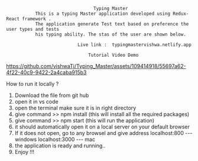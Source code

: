                                      Typing Master
               This is a typing Master application developed using Redux-React framework . 
               The application generate Test text based on preference the user types and tests
               his typing ability. The stas of the user are shown below.
                                   
                               Live link :  typingmastervishwa.netlify.app    
                                   
                                   Tutorial Video Demo




https://github.com/vishwaTj/Typing_Master/assets/109414918/55697a62-4f22-40c9-9422-2a4caba915b3





 How to run it locally ?
1) Download the file from git hub 
2) open it in vs code
3) open the terminal make sure it is in right directory
4) give command >> npm install  (this will install all the required packages)
5) give command >> npm start (this will run the application)
6) it should automatically open it on a local server on your default browser
7) If it does not open, go to any browsel and give address localhost:800 --- windows
                                                           localhost:3000 --- mac
8) the application is ready and running..
9) Enjoy !!!
                                       
